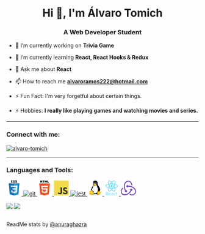 <h1 align="center">Hi 👋, I'm Álvaro Tomich</h1>
<h3 align="center">A Web Developer Student</h3>

- 🔭 I’m currently working on **Trivia Game**

- 🌱 I’m currently learning **React, React Hooks & Redux**

- 💬 Ask me about **React**

- 📫 How to reach me **alvaroramos222@hotmail.com**

- ⚡ Fun Fact: I'm very forgetful about certain things.

- ⚡ Hobbies: **I really like playing games and watching movies and series.**

<hr>

<h3 align="left">Connect with me:</h3>
<p align="left">
<a href="https://linkedin.com/in/alvaro-tomich" target="blank"><img align="center" src="https://raw.githubusercontent.com/rahuldkjain/github-profile-readme-generator/master/src/images/icons/Social/linked-in-alt.svg" alt="alvaro-tomich" height="30" width="40" /></a>
</p>

<hr>

<h3 align="left">Languages and Tools:</h3>
<p align="left"> <a href="https://www.w3schools.com/css/" target="_blank" rel="noreferrer"> <img src="https://raw.githubusercontent.com/devicons/devicon/master/icons/css3/css3-original-wordmark.svg" alt="css3" width="40" height="40"/> </a> <a href="https://git-scm.com/" target="_blank" rel="noreferrer"> <img src="https://www.vectorlogo.zone/logos/git-scm/git-scm-icon.svg" alt="git" width="40" height="40"/> </a> <a href="https://www.w3.org/html/" target="_blank" rel="noreferrer"> <img src="https://raw.githubusercontent.com/devicons/devicon/master/icons/html5/html5-original-wordmark.svg" alt="html5" width="40" height="40"/> </a> <a href="https://developer.mozilla.org/en-US/docs/Web/JavaScript" target="_blank" rel="noreferrer"> <img src="https://raw.githubusercontent.com/devicons/devicon/master/icons/javascript/javascript-original.svg" alt="javascript" width="40" height="40"/> </a> <a href="https://jestjs.io" target="_blank" rel="noreferrer"> <img src="https://www.vectorlogo.zone/logos/jestjsio/jestjsio-icon.svg" alt="jest" width="40" height="40"/> </a> <a href="https://www.linux.org/" target="_blank" rel="noreferrer"> <img src="https://raw.githubusercontent.com/devicons/devicon/master/icons/linux/linux-original.svg" alt="linux" width="40" height="40"/> </a> <a href="https://reactjs.org/" target="_blank" rel="noreferrer"> <img src="https://raw.githubusercontent.com/devicons/devicon/master/icons/react/react-original-wordmark.svg" alt="react" width="40" height="40"/> </a> <a href="https://redux.js.org" target="_blank" rel="noreferrer"> <img src="https://raw.githubusercontent.com/devicons/devicon/master/icons/redux/redux-original.svg" alt="redux" width="40" height="40"/> </a> </p>


<a target="_blank" href="https://github.com/thayscosta3">
  <img align="center" height="160" src="https://github-readme-stats.vercel.app/api?username=alvaro-tomich&show_icons=true&theme=dark&count_private=true&hide_border=true&include_all_commits=true" />
</a>
<a target="_blank" href="https://github.com/thayscosta3">
  <img align="center" height="160" src="https://github-readme-stats.vercel.app/api/top-langs/?username=alvaro-tomich&layout=compact&show_icons=true&hide_border=true&theme=dark&langs_count=10" />
</a>
<br></br>
<p align="left">
  ReadMe stats by 
  <a target="_blank" href="https://github.com/anuraghazra/github-readme-stats"> @anuraghazra</a>
</p>
